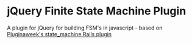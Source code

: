 jQuery Finite State Machine Plugin
=============

A plugin for jQuery for building FSM's in javascript - based on [Pluginaweek's state_machine Rails plugin](http://github.com/pluginaweek/state_machine)

